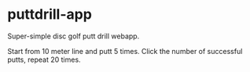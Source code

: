 # puttdrill-app
Super-simple disc golf putt drill webapp.

Start from 10 meter line and putt 5 times. Click the number of successful putts, repeat 20 times.
